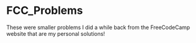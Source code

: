 # FCC_Problems
These were smaller problems I did a while back from the FreeCodeCamp website that are my personal solutions!
